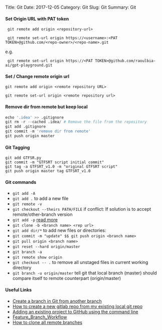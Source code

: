 Title: Git
Date: 2017-12-05
Category: Git
Slug: Git
Summary: Git


#### Set Origin URL with PAT token

     git remote add origin <repository-url>

     git remote set-url origin https://<username>:<PAT TOKEN>@github.com/<repo-owner>/<repo-name>.git

e.g. 

     git remote set-url origin https://<PAT TOKEN>@github.com/raoulbia-ai/gpt-playground.git

#### Set / Change remote origin url

    git remote add origin <remote repository URL>
    
    git remote set-url origin <remote repository url>


#### Remove dir from remote but keep local

```python
echo '.idea' >> .gitignore
git rm -r --cached .idea/ # Remove the file from the repository
git add .gitignore
git commit -m 'remove dir from remote'
git push origin master
```
#### Git Tagging

```
git add GTFSR.py
git commit -m "GTFSRT script initial commit"
git tag -a GTFSRT_v1.0 -m "original GTFSRT script"
git push origin master tag GTFSRT_v1.0
```

#### Git commands

* `git add -A`
* `git add .` to add a new file
* `git remote -v`
* `git checkout --theirs PATH/FILE` if conflict: If solution is to accept remote/other-branch version
* `git add -p` [read more](https://medium.com/@mc999/git-add-p-is-a-gamechanger-in-file-management-e4c879e89ab)
* `git clone -b <branch name> <rep url>`
* `git add dir/*` to add new files or directories:
* `git commit -m "update" $$ git push origin <branch name>`
* `git pull origin <branch name>`
* `git reset --hard origin/master`
* `git branch -a`
* `git remote show origin`
* `git checkout -- .` to remove all unstaged files in current working directory
* `git branch -u origin/master` tell git that local branch (master) should compare itself to remote counterpart (origin/master)

#### Useful Links

* [Create a branch in Git from another branch](https://stackoverflow.com/questions/4470523/create-a-branch-in-git-from-another-branch)
* [How to create a new gitlab repo from my existing local git repo](https://stackoverflow.com/questions/33101962/how-to-create-a-new-gitlab-repo-from-my-existing-local-git-repo-using-cli)
* [Adding an existing project to GitHub using the command line](https://help.github.com/articles/adding-an-existing-project-to-github-using-the-command-line/)
* [Feature_Branch_Workflow](https://techbase.kde.org/Development/Git/Feature_Branch_Workflow)
* [How to clone all remote branches](https://stackoverflow.com/questions/67699/how-to-clone-all-remote-branches-in-git)


